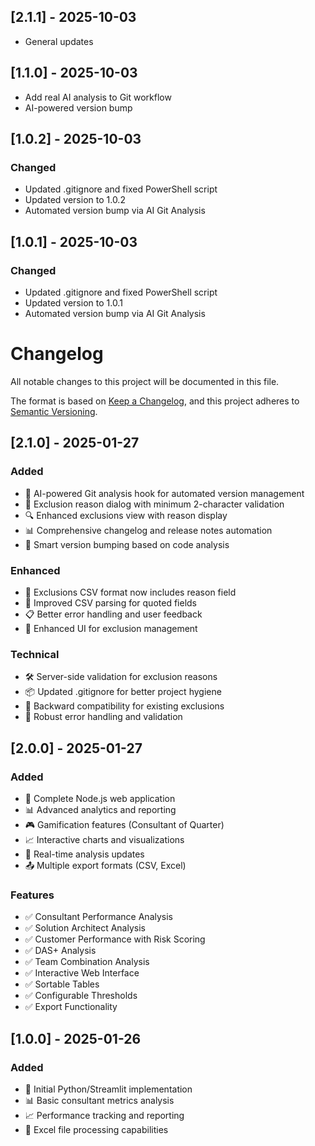 ## [2.1.1] - 2025-10-03

- General updates

## [1.1.0] - 2025-10-03

- Add real AI analysis to Git workflow
- AI-powered version bump

## [1.0.2] - 2025-10-03

### Changed
- Updated .gitignore and fixed PowerShell script
- Updated version to 1.0.2
- Automated version bump via AI Git Analysis

## [1.0.1] - 2025-10-03

### Changed
- Updated .gitignore and fixed PowerShell script
- Updated version to 1.0.1
- Automated version bump via AI Git Analysis

# Changelog

All notable changes to this project will be documented in this file.

The format is based on [Keep a Changelog](https://keepachangelog.com/en/1.0.0/),
and this project adheres to [Semantic Versioning](https://semver.org/spec/v2.0.0.html).

## [2.1.0] - 2025-01-27

### Added
- 🤖 AI-powered Git analysis hook for automated version management
- 📝 Exclusion reason dialog with minimum 2-character validation
- 🔍 Enhanced exclusions view with reason display
- 📊 Comprehensive changelog and release notes automation
- 🎯 Smart version bumping based on code analysis

### Enhanced
- 💾 Exclusions CSV format now includes reason field
- 🔧 Improved CSV parsing for quoted fields
- 📋 Better error handling and user feedback
- 🎨 Enhanced UI for exclusion management

### Technical
- 🛠️ Server-side validation for exclusion reasons
- 📦 Updated .gitignore for better project hygiene
- 🔄 Backward compatibility for existing exclusions
- 🧪 Robust error handling and validation

## [2.0.0] - 2025-01-27

### Added
- 🚀 Complete Node.js web application
- 📊 Advanced analytics and reporting
- 🎮 Gamification features (Consultant of Quarter)
- 📈 Interactive charts and visualizations
- 🔄 Real-time analysis updates
- 📤 Multiple export formats (CSV, Excel)

### Features
- ✅ Consultant Performance Analysis
- ✅ Solution Architect Analysis  
- ✅ Customer Performance with Risk Scoring
- ✅ DAS+ Analysis
- ✅ Team Combination Analysis
- ✅ Interactive Web Interface
- ✅ Sortable Tables
- ✅ Configurable Thresholds
- ✅ Export Functionality

## [1.0.0] - 2025-01-26

### Added
- 🎯 Initial Python/Streamlit implementation
- 📊 Basic consultant metrics analysis
- 📈 Performance tracking and reporting
- 📁 Excel file processing capabilities



